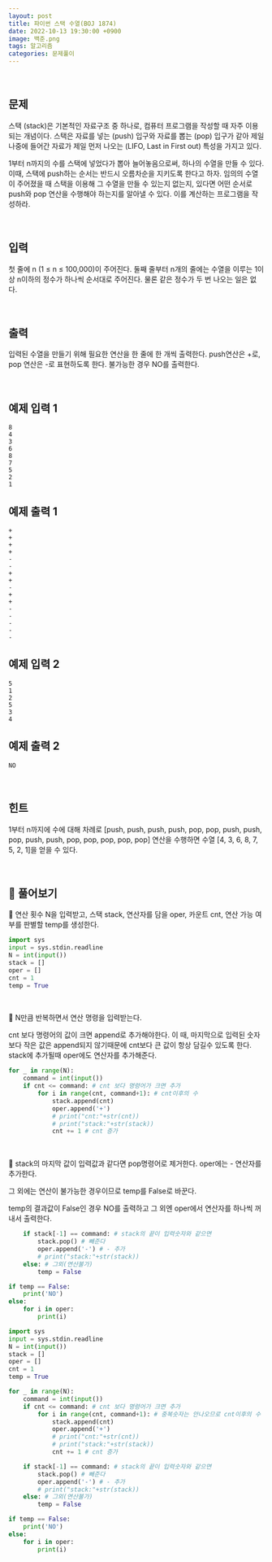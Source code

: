 ```yaml
---
layout: post
title: 파이썬 스택 수열(BOJ 1874)
date: 2022-10-13 19:30:00 +0900
image: 백준.png
tags: 알고리즘
categories: 문제풀이
---
```


<br>

## 문제

스택 (stack)은 기본적인 자료구조 중 하나로, 컴퓨터 프로그램을 작성할 때 자주 이용되는 개념이다. 스택은 자료를 넣는 (push) 입구와 자료를 뽑는 (pop) 입구가 같아 제일 나중에 들어간 자료가 제일 먼저 나오는 (LIFO, Last in First out) 특성을 가지고 있다.

1부터 n까지의 수를 스택에 넣었다가 뽑아 늘어놓음으로써, 하나의 수열을 만들 수 있다. 이때, 스택에 push하는 순서는 반드시 오름차순을 지키도록 한다고 하자. 임의의 수열이 주어졌을 때 스택을 이용해 그 수열을 만들 수 있는지 없는지, 있다면 어떤 순서로 push와 pop 연산을 수행해야 하는지를 알아낼 수 있다. 이를 계산하는 프로그램을 작성하라.

<br>

## 입력

첫 줄에 n (1 ≤ n ≤ 100,000)이 주어진다. 둘째 줄부터 n개의 줄에는 수열을 이루는 1이상 n이하의 정수가 하나씩 순서대로 주어진다. 물론 같은 정수가 두 번 나오는 일은 없다.

<br>

## 출력

입력된 수열을 만들기 위해 필요한 연산을 한 줄에 한 개씩 출력한다. push연산은 +로, pop 연산은 -로 표현하도록 한다. 불가능한 경우 NO를 출력한다.

<br>

## 예제 입력 1 

```
8
4
3
6
8
7
5
2
1
```

## 예제 출력 1

```
+
+
+
+
-
-
+
+
-
+
+
-
-
-
-
-
```

## 예제 입력 2

```
5
1
2
5
3
4
```

## 예제 출력 2

```
NO
```

<br>

## 힌트

1부터 n까지에 수에 대해 차례로 [push, push, push, push, pop, pop, push, push, pop, push, push, pop, pop, pop, pop, pop] 연산을 수행하면 수열 [4, 3, 6, 8, 7, 5, 2, 1]을 얻을 수 있다.

<br>

## 📝 풀어보기

📌 연산 횟수 N을 입력받고, 스택 stack, 연산자를 담을 oper, 카운트 cnt, 연산 가능 여부를 판별할 temp를 생성한다.

``` python
import sys
input = sys.stdin.readline
N = int(input())
stack = []
oper = []
cnt = 1
temp = True
```

<br>

📌 N만큼 반복하면서 연산 명령을 입력받는다.

cnt 보다 명령어의 값이 크면 append로 추가해야한다. 이 때, 마지막으로 입력된 숫자보다 작은 값은 append되지 않기때문에 cnt보다 큰 값이 항상 담길수 있도록 한다. stack에 추가될때 oper에도 연산자를 추가해준다.

``` python
for _ in range(N):
    command = int(input())
    if cnt <= command: # cnt 보다 명령어가 크면 추가
        for i in range(cnt, command+1): # cnt이후의 수
            stack.append(cnt)
            oper.append('+')
            # print("cnt:"+str(cnt))
            # print("stack:"+str(stack))
            cnt += 1 # cnt 증가
```

<br>

📌 stack의 마지막 값이 입력값과 같다면 pop명령어로 제거한다. oper에는 - 연산자를 추가한다.

그 외에는 연산이 불가능한 경우이므로 temp를 False로 바꾼다.

temp의 결과값이 False인 경우 NO를 출력하고 그 외엔 oper에서 연산자를 하나씩 꺼내서 출력한다.

``` python
    if stack[-1] == command: # stack의 끝이 입력숫자와 같으면
        stack.pop() # 빼준다
        oper.append('-') # - 추가
        # print("stack:"+str(stack))
    else: # 그외(연산불가)
        temp = False 

if temp == False:
    print('NO')
else:
    for i in oper:
        print(i)
```



``` python
import sys
input = sys.stdin.readline
N = int(input())
stack = []
oper = []
cnt = 1
temp = True

for _ in range(N):
    command = int(input())
    if cnt <= command: # cnt 보다 명령어가 크면 추가
        for i in range(cnt, command+1): # 중복숫자는 안나오므로 cnt이후의 수
            stack.append(cnt)
            oper.append('+')
            # print("cnt:"+str(cnt))
            # print("stack:"+str(stack))
            cnt += 1 # cnt 증가

    if stack[-1] == command: # stack의 끝이 입력숫자와 같으면
        stack.pop() # 빼준다
        oper.append('-') # - 추가
        # print("stack:"+str(stack))
    else: # 그외(연산불가)
        temp = False 

if temp == False:
    print('NO')
else:
    for i in oper:
        print(i)

```

